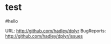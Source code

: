 # test
#hello

URL: http://github.com/hadley/dplyr
BugReports: http://github.com/hadley/dplyr/issues